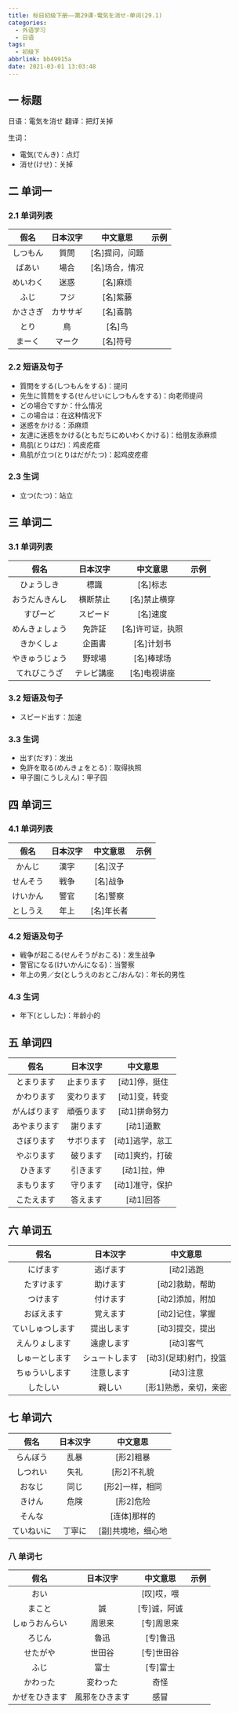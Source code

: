 ```yaml
---
title: 标日初级下册——第29课-電気を消せ-单词(29.1)
categories:
  - 外语学习
  - 日语
tags:
  - 初级下
abbrlink: bb49915a
date: 2021-03-01 13:03:48
---
```

## 一 标题

日语：電気を消せ
翻译：把灯关掉
<!--more-->
生词：

* 電気(でんき)：点灯
* 消せ(けせ)：关掉

## 二 单词一

### 2.1 单词列表

| **假名** | **日本汉字** |  **中文意思**  | **示例** |
| :------: | :----------: | :------------: | :------: |
| しつもん |     質問     | [名]提问，问题 |          |
|  ばあい  |     場合     | [名]场合，情况 |          |
| めいわく |     迷惑     |    [名]麻烦    |          |
|   ふじ   |     フジ     |    [名]紫藤    |          |
| かささぎ |   カササギ   |    [名]喜鹊    |          |
|   とり   |      鳥      |     [名]鸟     |          |
|  まーく  |    マーク    |    [名]符号    |          |

### 2.2 短语及句子

* 質問をする(しつもんをする)：提问
* 先生に質問をする(せんせいにしつもんをする)：向老师提问
* どの場合ですか：什么情况
* この場合は：在这种情况下
* 迷惑をかける：添麻烦
* 友達に迷惑をかける(ともだちにめいわくかける)：给朋友添麻烦
* 鳥肌(とりはだ)：鸡皮疙瘩
* 鳥肌が立つ(とりはだがたつ)：起鸡皮疙瘩

### 2.3 生词

* 立つ(たつ)：站立

## 三 单词二

### 3.1 单词列表

|    **假名**    | **日本汉字** |   **中文意思**   | **示例** |
| :------------: | :----------: | :--------------: | :------: |
|   ひょうしき   |     標識     |     [名]标志     |          |
| おうだんきんし |   横断禁止   |   [名]禁止横穿   |          |
|    すぴーど    |   スピード   |     [名]速度     |          |
| めんきょしょう |    免許証    | [名]许可证，执照 |          |
|   きかくしょ   |    企画書    |    [名]计划书    |          |
| やきゅうじょう |    野球場    |    [名]棒球场    |          |
|  てれびこうざ  |  テレビ講座  |   [名]电视讲座   |          |

### 3.2 短语及句子

* スピード出す：加速

### 3.3 生词

* 出す(だす)：发出
* 免許を取る(めんきょをとる)：取得执照
* 甲子園(こうしえん)：甲子园

## 四 单词三

### 4.1 单词列表

| **假名** | **日本汉字** | **中文意思** | **示例** |
| :------: | :----------: | :----------: | :------: |
|  かんじ  |     漢字     |   [名]汉子   |          |
| せんそう |     戦争     |   [名]战争   |          |
| けいかん |     警官     |   [名]警察   |          |
| としうえ |     年上     |  [名]年长者  |          |

### 4.2 短语及句子

* 戦争が起こる(せんそうがおこる)：发生战争
* 警官になる(けいかんになる)：当警察
* 年上の男／女(としうえのおとこ/おんな)：年长的男性

### 4.3 生词

* 年下(としした)：年龄小的

## 五 单词四

|   **假名**   | **日本汉字** |  **中文意思**   |
| :----------: | :----------: | :-------------: |
|  とまります  |  止まります  |  [动1]停，挺住  |
|  かわります  |  変わります  |  [动1]变，转变  |
| がんばります |  頑張ります  |  [动1]拼命努力  |
| あやまります |   謝ります   |    [动1]道歉    |
|  さぼります  |  サボります  | [动1]逃学，怠工 |
|  やぶります  |   破ります   | [动1]爽约，打破 |
|   ひきます   |   引きます   |   [动1]拉，伸   |
|  まもります  |   守ります   | [动1]准守，保护 |
|  こたえます  |   答えます   |    [动1]回答    |

## 六 单词五

|     **假名**     |  **日本汉字**  |      **中文意思**      |
| :--------------: | :------------: | :--------------------: |
|     にげます     |    逃げます    |       [动2]逃跑        |
|    たすけます    |    助けます    |    [动2]救助，帮助     |
|     つけます     |    付けます    |    [动2]添加，附加     |
|    おぼえます    |    覚えます    |    [动2]记住，掌握     |
| ていしゅつします |   提出します   |    [动3]提交，提出     |
|  えんりょします  |   遠慮します   |       [动3]客气        |
|  しゅーとします  | シュートします | [动3]\(足球)射门，投篮 |
|  ちゅういします  |   注意します   |       [动3]注意        |
|     したしい     |     親しい     | [形1]熟悉，亲切，亲密  |

## 七 单词六

|  **假名**  | **日本汉字** |    **中文意思**    |
| :--------: | :----------: | :----------------: |
|  らんぼう  |     乱暴     |     [形2]粗暴      |
|  しつれい  |     失礼     |    [形2]不礼貌     |
|   おなじ   |     同じ     |  [形2]一样，相同   |
|   きけん   |     危険     |     [形2]危险      |
|   そんな   |              |    [连体]那样的    |
| ていねいに |    丁寧に    | [副]共境地，细心地 |

### 八 单词七

|    **假名**    |  **日本汉字**  | **中文意思** | **示例** |
| :------------: | :------------: | :----------: | :------: |
|      おい      |                |  [叹]哎，喂  |          |
|     まこと     |       誠       | [专]诚，阿诚 |          |
| しゅうおんらい |     周恩来     |  [专]周恩来  |          |
|     ろじん     |      魯迅      |   [专]鲁迅   |          |
|    せたがや    |     世田谷     |  [专]世田谷  |          |
|      ふじ      |      富士      |   [专]富士   |          |
|    かわった    |    変わった    |     奇怪     |          |
| かぜをひきます | 風邪をひきます |     感冒     |          |

